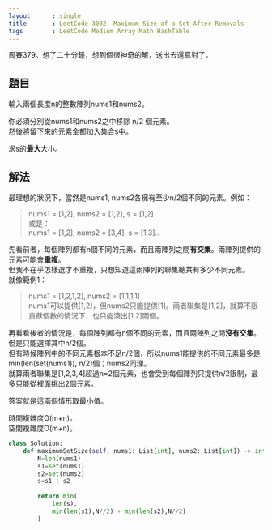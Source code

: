 ```yaml
---
layout      : single
title       : LeetCode 3002. Maximum Size of a Set After Removals
tags        : LeetCode Medium Array Math HashTable
---
```

周賽379。想了二十分鐘，想到個很神奇的解，送出去還真對了。  

## 題目

輸入兩個長度n的整數陣列nums1和nums2。  

你必須分別從nums1和nums2之中移除 n/2 個元素。  
然後將留下來的元素全都加入集合s中。  

求s的**最大**大小。  

## 解法

最理想的狀況下，當然是nums1, nums2各擁有至少n/2個不同的元素。例如：  
> nums1 = [1,2], nums2 = [1,2], s = [1,2]  
或是：  
> nums1 = [1,2], nums2 = [3,4], s = [1,3]..  

先看前者，每個陣列都有n個不同的元素，而且兩陣列之間**有交集**。兩陣列提供的元素可能會**重複**。  
但我不在乎怎樣選才不重複，只想知道這兩陣列的聯集總共有多少不同元素。  
就像範例1：  
> nums1 = [1,2,1,2], nums2 = [1,1,1,1]  
nums1可以提供[1,2]，但nums2只能提供[1]。兩者聯集是[1,2]，就算不限貢獻個數的情況下，也只能湊出[1,2]兩個。  

再看看後者的情況是，每個陣列都有n個不同的元素，而且兩陣列之間**沒有交集**。但是只能選擇其中n/2個。  
但有時候陣列中的不同元素根本不足n/2個，所以nums1能提供的不同元素最多是min(len(set(nums1)), n/2)個；nums2同理。  
就算兩者聯集是[1,2,3,4]超過n=2個元素，也會受到每個陣列只提供n/2限制，最多只能從裡面挑出2個元素。  

答案就是這兩個情形取最小值。  

時間複雜度O(m+n)。  
空間複雜度O(m+n)。  

```python
class Solution:
    def maximumSetSize(self, nums1: List[int], nums2: List[int]) -> int:
        N=len(nums1)
        s1=set(nums1)
        s2=set(nums2)
        s=s1 | s2
        
        return min(
            len(s),
            min(len(s1),N//2) + min(len(s2),N//2)
        )
```

